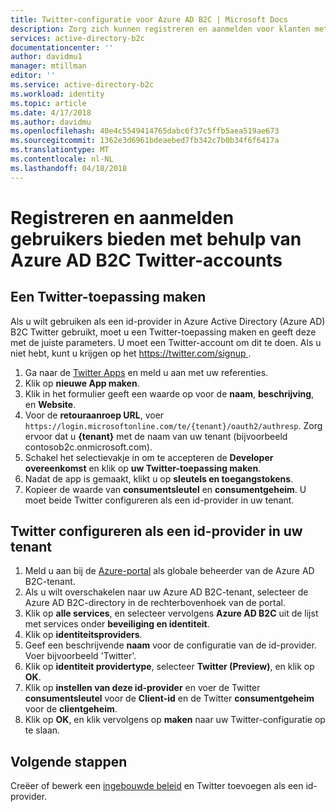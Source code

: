 ```yaml
---
title: Twitter-configuratie voor Azure AD B2C | Microsoft Docs
description: Zorg zich kunnen registreren en aanmelden voor klanten met Twitter-accounts in uw toepassingen die zijn beveiligd met Azure Active Directory B2C.
services: active-directory-b2c
documentationcenter: ''
author: davidmu1
manager: mtillman
editor: ''
ms.service: active-directory-b2c
ms.workload: identity
ms.topic: article
ms.date: 4/17/2018
ms.author: davidmu
ms.openlocfilehash: 40e4c5549414765dabc6f37c5ffb5aea519ae673
ms.sourcegitcommit: 1362e3d6961bdeaebed7fb342c7b0b34f6f6417a
ms.translationtype: MT
ms.contentlocale: nl-NL
ms.lasthandoff: 04/18/2018
---
```

# <a name="provide-sign-up-and-sign-in-to-consumers-with-twitter-accounts-using-azure-ad-b2c"></a>Registreren en aanmelden gebruikers bieden met behulp van Azure AD B2C Twitter-accounts

## <a name="create-a-twitter-application"></a>Een Twitter-toepassing maken
Als u wilt gebruiken als een id-provider in Azure Active Directory (Azure AD) B2C Twitter gebruikt, moet u een Twitter-toepassing maken en geeft deze met de juiste parameters. U moet een Twitter-account om dit te doen. Als u niet hebt, kunt u krijgen op het [ https://twitter.com/signup ](https://twitter.com/signup).

1. Ga naar de [Twitter Apps](https://apps.twitter.com/) en meld u aan met uw referenties.
2. Klik op **nieuwe App maken**. 
3. Klik in het formulier geeft een waarde op voor de **naam**, **beschrijving**, en **Website**.
4. Voor de **retouraanroep URL**, voer `https://login.microsoftonline.com/te/{tenant}/oauth2/authresp`. Zorg ervoor dat u **{tenant}** met de naam van uw tenant (bijvoorbeeld contosob2c.onmicrosoft.com).
5. Schakel het selectievakje in om te accepteren de **Developer overeenkomst** en klik op **uw Twitter-toepassing maken**.
6. Nadat de app is gemaakt, klikt u op **sleutels en toegangstokens**.
7. Kopieer de waarde van **consumentsleutel** en **consumentgeheim**. U moet beide Twitter configureren als een id-provider in uw tenant.

## <a name="configure-twitter-as-an-identity-provider-in-your-tenant"></a>Twitter configureren als een id-provider in uw tenant
1. Meld u aan bij de [Azure-portal](https://portal.azure.com/) als globale beheerder van de Azure AD B2C-tenant. 
2. Als u wilt overschakelen naar uw Azure AD B2C-tenant, selecteer de Azure AD B2C-directory in de rechterbovenhoek van de portal.
3. Klik op **alle services**, en selecteer vervolgens **Azure AD B2C** uit de lijst met services onder **beveiliging en identiteit**.
4. Klik op **identiteitsproviders**.
4. Geef een beschrijvende **naam** voor de configuratie van de id-provider. Voer bijvoorbeeld 'Twitter'.
5. Klik op **identiteit providertype**, selecteer **Twitter (Preview)**, en klik op **OK**.
6. Klik op **instellen van deze id-provider** en voer de Twitter **consumentsleutel** voor de **Client-id** en de Twitter **consumentgeheim** voor de **clientgeheim**.
7. Klik op **OK**, en klik vervolgens op **maken** naar uw Twitter-configuratie op te slaan.

## <a name="next-steps"></a>Volgende stappen

Creëer of bewerk een [ingebouwde beleid](active-directory-b2c-reference-policies.md) en Twitter toevoegen als een id-provider.